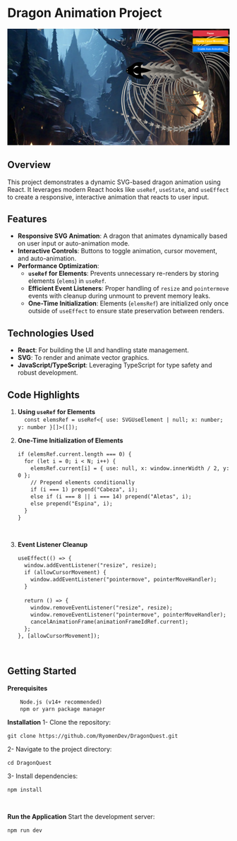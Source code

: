 # Dragon Animation Project

![Dragon Animation Overview](./public/readMe.png)

## Overview

This project demonstrates a dynamic SVG-based dragon animation using React. It leverages modern React hooks like `useRef`, `useState`, and `useEffect` to create a responsive, interactive animation that reacts to user input.

## Features

- **Responsive SVG Animation**: A dragon that animates dynamically based on user input or auto-animation mode.
- **Interactive Controls**: Buttons to toggle animation, cursor movement, and auto-animation.
- **Performance Optimization**:
  - **`useRef` for Elements**: Prevents unnecessary re-renders by storing elements (`elems`) in `useRef`.
  - **Efficient Event Listeners**: Proper handling of `resize` and `pointermove` events with cleanup during unmount to prevent memory leaks.
  - **One-Time Initialization**: Elements (`elemsRef`) are initialized only once outside of `useEffect` to ensure state preservation between renders.

## Technologies Used

- **React**: For building the UI and handling state management.
- **SVG**: To render and animate vector graphics.
- **JavaScript/TypeScript**: Leveraging TypeScript for type safety and robust development.

## Code Highlights

1. **Using `useRef` for Elements**  
   `  const elemsRef = useRef<{ use: SVGUseElement | null; x: number; y: number }[]>([]);`
   <br>
2. **One-Time Initialization of Elements**

   ```
   if (elemsRef.current.length === 0) {
     for (let i = 0; i < N; i++) {
       elemsRef.current[i] = { use: null, x: window.innerWidth / 2, y: 0 };
       // Prepend elements conditionally
       if (i === 1) prepend("Cabeza", i);
       else if (i === 8 || i === 14) prepend("Aletas", i);
       else prepend("Espina", i);
     }
   }
   ```

     <br>

3. **Event Listener Cleanup**

   ```
   useEffect(() => {
     window.addEventListener("resize", resize);
     if (allowCursorMovement) {
       window.addEventListener("pointermove", pointerMoveHandler);
     }

     return () => {
       window.removeEventListener("resize", resize);
       window.removeEventListener("pointermove", pointerMoveHandler);
       cancelAnimationFrame(animationFrameIdRef.current);
     };
   }, [allowCursorMovement]);
   ```

   <br>

## Getting Started

**Prerequisites**

```
    Node.js (v14+ recommended)
    npm or yarn package manager
```

**Installation**
1- Clone the repository:

```
git clone https://github.com/RyomenDev/DragonQuest.git
```

2- Navigate to the project directory:

```
cd DragonQuest
```

3- Install dependencies:

```
npm install
```

<br>

**Run the Application**
Start the development server:

```
npm run dev
```
